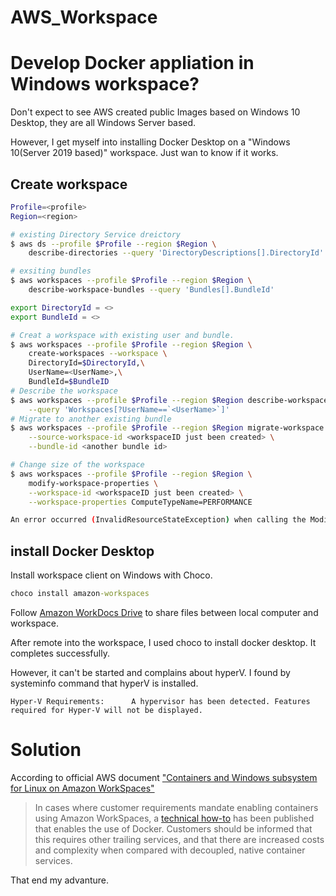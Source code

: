 # AWS_Workspace


# Develop Docker appliation in Windows workspace?

Don't expect to see AWS created public Images based on Windows 10 Desktop, they are all Windows Server based. 

However, I get myself into installing Docker Desktop on a "Windows 10(Server 2019 based)" workspace. Just wan to know if it works.

## Create workspace
```bash
Profile=<profile>
Region=<region>

# existing Directory Service dreictory
$ aws ds --profile $Profile --region $Region \
    describe-directories --query 'DirectoryDescriptions[].DirectoryId'

# exsiting bundles
$ aws workspaces --profile $Profile --region $Region \
    describe-workspace-bundles --query 'Bundles[].BundleId'

export DirectoryId = <>
export BundleId = <>

# Creat a workspace with existing user and bundle.
$ aws workspaces --profile $Profile --region $Region \
    create-workspaces --workspace \
    DirectoryId=$DirectoryId,\
    UserName=<UserName>,\
    BundleId=$BundleID
# Describe the workspace 
$ aws workspaces --profile $Profile --region $Region describe-workspaces \
    --query 'Workspaces[?UserName==`<UserName>`]'
# Migrate to another existing bundle
$ aws workspaces --profile $Profile --region $Region migrate-workspace \
    --source-workspace-id <workspaceID just been created> \
    --bundle-id <another bundle id>

# Change size of the workspace
$ aws workspaces --profile $Profile --region $Region \
    modify-workspace-properties \
    --workspace-id <workspaceID just been created> \
    --workspace-properties ComputeTypeName=PERFORMANCE

An error occurred (InvalidResourceStateException) when calling the ModifyWorkspaceProperties operation: Action not supported.  Property update not allowed within 21,600 seconds of creation. #6 hours
```

## install Docker Desktop

Install workspace client on Windows with Choco.

```cmd
choco install amazon-workspaces
```
Follow [Amazon WorkDocs Drive](https://docs.aws.amazon.com/workdocs/latest/userguide/drive_install.html) to share files between local computer and workspace.

After remote into the workspace, I used choco to install docker desktop. It  completes successfully.

However, it can't be started and complains about hyperV. I found by systeminfo command that hyperV is installed. 
```
Hyper-V Requirements:      A hypervisor has been detected. Features required for Hyper-V will not be displayed.
```

# Solution

According to official AWS document ["Containers and Windows subsystem for Linux on Amazon WorkSpaces"](https://docs.aws.amazon.com/whitepapers/latest/best-practices-deploying-amazon-workspaces/containers-and-windows-subsystem-for-linux-on-amazon-workspaces.html)

> In cases where customer requirements mandate enabling containers using Amazon WorkSpaces, a [technical how-to](http://aws.amazon.com/blogs/desktop-and-application-streaming/how-to-configure-amazon-workspaces-with-windows-and-docker/) has been published that enables the use of Docker. Customers should be informed that this requires other trailing services, and that there are increased costs and complexity when compared with decoupled, native container services.

That end my advanture.
